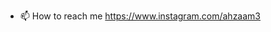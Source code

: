 - 📫 How to reach me https://www.instagram.com/ahzaam3
<!---
Ahzaam/Ahzaam is a ✨ special ✨ repository because its `README.md` (this file) appears on your GitHub profile.
You can click the Preview link to take a look at your changes.
--->
